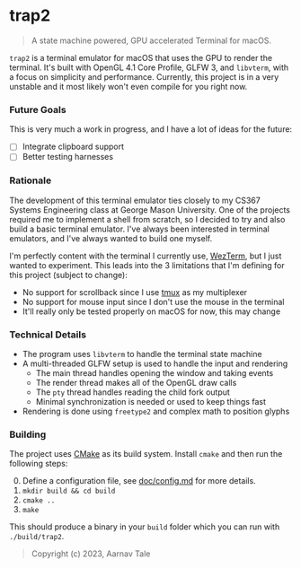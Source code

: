# trap2
> A state machine powered, GPU accelerated Terminal for macOS.

`trap2` is a terminal emulator for macOS that uses the GPU to render the terminal.
It's built with OpenGL 4.1 Core Profile, GLFW 3, and `libvterm`, with a focus on simplicity and performance.
Currently, this project is in a very unstable and it most likely won't even compile for you right now.

### Future Goals
This is very much a work in progress, and I have a lot of ideas for the future:

- [ ] Integrate clipboard support
- [ ] Better testing harnesses

### Rationale
The development of this terminal emulator ties closely to my CS367 Systems Engineering class at George Mason University.
One of the projects required me to implement a shell from scratch, so I decided to try and also build a basic terminal emulator.
I've always been interested in terminal emulators, and I've always wanted to build one myself.

I'm perfectly content with the terminal I currently use, [WezTerm](https://wezfurlong.org/wezterm), but I just wanted to experiment.
This leads into the 3 limitations that I'm defining for this project (subject to change):
- No support for scrollback since I use [tmux](https://github.com/tmux/tmux) as my multiplexer
- No support for mouse input since I don't use the mouse in the terminal
- It'll really only be tested properly on macOS for now, this may change

### Technical Details
- The program uses `libvterm` to handle the terminal state machine
- A multi-threaded GLFW setup is used to handle the input and rendering
    - The main thread handles opening the window and taking events
    - The render thread makes all of the OpenGL draw calls
    - The `pty` thread handles reading the child fork output
    - Minimal synchronization is needed or used to keep things fast
- Rendering is done using `freetype2` and complex math to position glyphs

### Building
The project uses [CMake](https://cmake.org/) as its build system. Install `cmake` and then run the following steps:

0. Define a configuration file, see [doc/config.md](doc/config.md) for more details.
1. `mkdir build && cd build`
2. `cmake ..`
3. `make`

This should produce a binary in your `build` folder which you can run with `./build/trap2`.

> Copyright (c) 2023, Aarnav Tale
